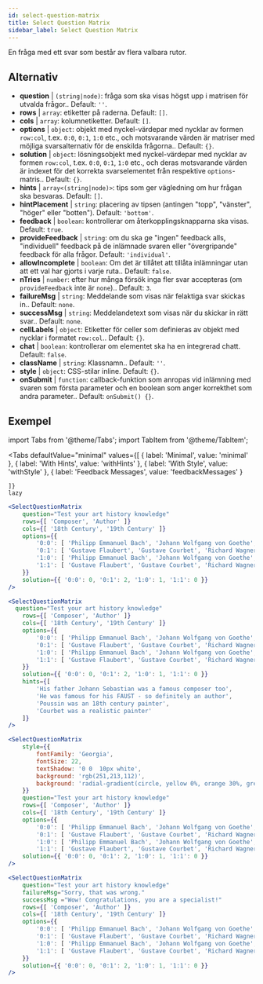```yaml
---
id: select-question-matrix
title: Select Question Matrix
sidebar_label: Select Question Matrix
---
```


En fråga med ett svar som består av flera valbara rutor.

## Alternativ

* __question__ | `(string|node)`: fråga som ska visas högst upp i matrisen för utvalda frågor.. Default: `''`.
* __rows__ | `array`: etiketter på raderna. Default: `[]`.
* __cols__ | `array`: kolumnetiketter. Default: `[]`.
* __options__ | `object`: objekt med nyckel-värdepar med nycklar av formen `row:col`, t.ex. `0:0`, `0:1`, `1:0` etc., och motsvarande värden är matriser med möjliga svarsalternativ för de enskilda frågorna.. Default: `{}`.
* __solution__ | `object`: lösningsobjekt med nyckel-värdepar med nycklar av formen `row:col`, t.ex. `0:0`, `0:1`, `1:0` etc., och deras motsvarande värden är indexet för det korrekta svarselementet från respektive `options`-matris.. Default: `{}`.
* __hints__ | `array<(string|node)>`: tips som ger vägledning om hur frågan ska besvaras. Default: `[]`.
* __hintPlacement__ | `string`: placering av tipsen (antingen "topp", "vänster", "höger" eller "botten"). Default: `'bottom'`.
* __feedback__ | `boolean`: kontrollerar om återkopplingsknapparna ska visas. Default: `true`.
* __provideFeedback__ | `string`: om du ska ge "ingen" feedback alls, "individuell" feedback på de inlämnade svaren eller "övergripande" feedback för alla frågor. Default: `'individual'`.
* __allowIncomplete__ | `boolean`: Om det är tillåtet att tillåta inlämningar utan att ett val har gjorts i varje ruta.. Default: `false`.
* __nTries__ | `number`: efter hur många försök inga fler svar accepteras (om `provideFeedback` inte är `none`).. Default: `3`.
* __failureMsg__ | `string`: Meddelande som visas när felaktiga svar skickas in.. Default: `none`.
* __successMsg__ | `string`: Meddelandetext som visas när du skickar in rätt svar.. Default: `none`.
* __cellLabels__ | `object`: Etiketter för celler som definieras av objekt med nycklar i formatet `row:col`.. Default: `{}`.
* __chat__ | `boolean`: kontrollerar om elementet ska ha en integrerad chatt. Default: `false`.
* __className__ | `string`: Klassnamn.. Default: `''`.
* __style__ | `object`: CSS-stilar inline. Default: `{}`.
* __onSubmit__ | `function`: callback-funktion som anropas vid inlämning med svaren som första parameter och en boolean som anger korrekthet som andra parameter.. Default: `onSubmit() {}`.


## Exempel


import Tabs from '@theme/Tabs';
import TabItem from '@theme/TabItem';

<Tabs
    defaultValue="minimal"
    values={[
        { label: 'Minimal', value: 'minimal' },
        { label: 'With Hints', value: 'withHints' },
        { label: 'With Style', value: 'withStyle' },
        { label: 'Feedback Messages', value: 'feedbackMessages' }
        
    ]}
    lazy
>

<TabItem value="minimal">

```jsx live
<SelectQuestionMatrix
    question="Test your art history knowledge"
    rows={[ 'Composer', 'Author' ]} 
    cols={[ '18th Century', '19th Century' ]} 
    options={{ 
        '0:0': [ 'Philipp Emmanuel Bach', 'Johann Wolfgang von Goethe', 'Nicolas Poussin'], 
        '0:1': [ 'Gustave Flaubert', 'Gustave Courbet', 'Richard Wagner'] ,
        '1:0': [ 'Philipp Emmanuel Bach', 'Johann Wolfgang von Goethe', 'Nicolas Poussin'],
        '1:1': [ 'Gustave Flaubert', 'Gustave Courbet', 'Richard Wagner'] 
    }} 
    solution={{ '0:0': 0, '0:1': 2, '1:0': 1, '1:1': 0 }}
/>
```
</TabItem>

<TabItem value="withHints">

```jsx live
<SelectQuestionMatrix
  question="Test your art history knowledge"
    rows={[ 'Composer', 'Author' ]} 
    cols={[ '18th Century', '19th Century' ]} 
    options={{ 
        '0:0': [ 'Philipp Emmanuel Bach', 'Johann Wolfgang von Goethe', 'Nicolas Poussin'], 
        '0:1': [ 'Gustave Flaubert', 'Gustave Courbet', 'Richard Wagner'] ,
        '1:0': [ 'Philipp Emmanuel Bach', 'Johann Wolfgang von Goethe', 'Nicolas Poussin'],
        '1:1': [ 'Gustave Flaubert', 'Gustave Courbet', 'Richard Wagner'] 
    }} 
    solution={{ '0:0': 0, '0:1': 2, '1:0': 1, '1:1': 0 }}
    hints={[
        'His father Johann Sebastian was a famous composer too',
        'He was famous for his FAUST - so definitely an author',
        'Poussin was an 18th century painter',
        'Courbet was a realistic painter'
    ]}
/>
```
</TabItem>

<TabItem value="withStyle">

```jsx live
<SelectQuestionMatrix
    style={{ 
        fontFamily: 'Georgia',
        fontSize: 22, 
        textShadow: '0 0  10px white',
        background: 'rgb(251,213,112)',
        background: 'radial-gradient(circle, yellow 0%, orange 30%, green 100%)'
    }}
    question="Test your art history knowledge"
    rows={[ 'Composer', 'Author' ]} 
    cols={[ '18th Century', '19th Century' ]} 
    options={{ 
        '0:0': [ 'Philipp Emmanuel Bach', 'Johann Wolfgang von Goethe', 'Nicolas Poussin'], 
        '0:1': [ 'Gustave Flaubert', 'Gustave Courbet', 'Richard Wagner'] ,
        '1:0': [ 'Philipp Emmanuel Bach', 'Johann Wolfgang von Goethe', 'Nicolas Poussin'],
        '1:1': [ 'Gustave Flaubert', 'Gustave Courbet', 'Richard Wagner'] }} 
    solution={{ '0:0': 0, '0:1': 2, '1:0': 1, '1:1': 0 }}
/>
```
</TabItem>


<TabItem value="feedbackMessages">

```jsx live
<SelectQuestionMatrix
    question="Test your art history knowledge"
    failureMsg="Sorry, that was wrong." 
    successMsg ="Wow! Congratulations, you are a specialist!"
    rows={[ 'Composer', 'Author' ]} 
    cols={[ '18th Century', '19th Century' ]} 
    options={{ 
        '0:0': [ 'Philipp Emmanuel Bach', 'Johann Wolfgang von Goethe', 'Nicolas Poussin'], 
        '0:1': [ 'Gustave Flaubert', 'Gustave Courbet', 'Richard Wagner'] ,
        '1:0': [ 'Philipp Emmanuel Bach', 'Johann Wolfgang von Goethe', 'Nicolas Poussin'],
        '1:1': [ 'Gustave Flaubert', 'Gustave Courbet', 'Richard Wagner'] 
    }} 
    solution={{ '0:0': 0, '0:1': 2, '1:0': 1, '1:1': 0 }}
/>
```

</TabItem>

</Tabs>


